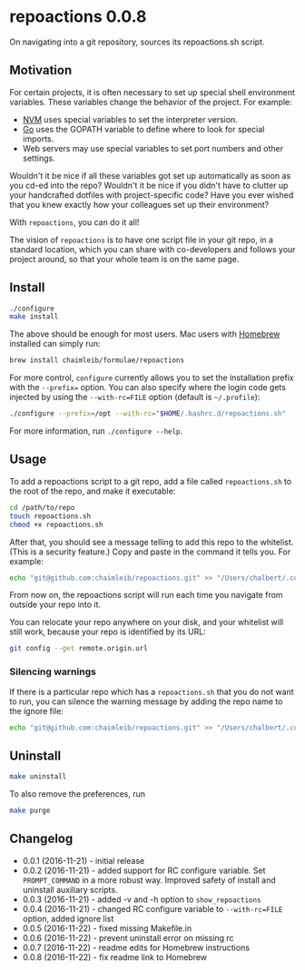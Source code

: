 # repoactions 0.0.8

On navigating into a git repository, sources its repoactions.sh script.

## Motivation
For certain projects, it is often necessary to set up special shell environment variables. These variables change the behavior of the project. For example:

* [NVM](https://github.com/creationix/nvm) uses special variables to set the interpreter version.
* [Go](https://github.com/golang/go/wiki) uses the GOPATH variable to define where to look for special imports.
* Web servers may use special variables to set port numbers and other settings.

Wouldn't it be nice if all these variables got set up automatically as soon as you cd-ed into the repo? Wouldn't it be nice if you didn't have to clutter up your handcrafted dotfiles with project-specific code? Have you ever wished that you knew exactly how your colleagues set up their environment?

With `repoactions`, you can do it all!

The vision of `repoactions` is to have one script file in your git repo, in a standard location, which you can share with co-developers and follows your project around, so that your whole team is on the same page.

## Install

```bash
./configure
make install
```

The above should be enough for most users. Mac users with [Homebrew](http://brew.sh/) installed can simply run:

```bash
brew install chaimleib/formulae/repoactions
```

For more control, `configure` currently allows you to set the installation prefix with the `--prefix=` option. You can also specify where the login code gets injected by using the `--with-rc=FILE` option (default is `~/.profile`):

```bash
./configure --prefix=/opt --with-rc="$HOME/.bashrc.d/repoactions.sh"
```

For more information, run `./configure --help`.

## Usage

To add a repoactions script to a git repo, add a file called `repoactions.sh` to the root of the repo, and make it executable:

```bash
cd /path/to/repo
touch repoactions.sh
chmod +x repoactions.sh
```

After that, you should see a message telling to add this repo to the whitelist. (This is a security feature.) Copy and paste in the command it tells you. For example:

```bash
echo "git@github.com:chaimleib/repoactions.git" >> "/Users/chalbert/.config/repoactions/whitelist"
```

From now on, the repoactions script will run each time you navigate from outside your repo into it.

You can relocate your repo anywhere on your disk, and your whitelist will still work, because your repo is identified by its URL:

```bash
git config --get remote.origin.url
```

### Silencing warnings

If there is a particular repo which has a `repoactions.sh` that you do not want to run, you can silence the warning message by adding the repo name to the ignore file:

```bash
echo "git@github.com:chaimleib/repoactions.git" >> "/Users/chalbert/.config/repoactions/ignore"
```

## Uninstall

```bash
make uninstall
```

To also remove the preferences, run

```bash
make purge
```

## Changelog
* 0.0.1 (2016-11-21) - initial release
* 0.0.2 (2016-11-21) - added support for RC configure variable. Set `PROMPT_COMMAND` in a more robust way. Improved safety of install and uninstall auxiliary scripts.
* 0.0.3 (2016-11-21) - added -v and -h option to `show_repoactions`
* 0.0.4 (2016-11-21) - changed RC configure variable to `--with-rc=FILE` option, added ignore list
* 0.0.5 (2016-11-22) - fixed missing Makefile.in
* 0.0.6 (2016-11-22) - prevent uninstall error on missing rc
* 0.0.7 (2016-11-22) - readme edits for Homebrew instructions
* 0.0.8 (2016-11-22) - fix readme link to Homebrew

